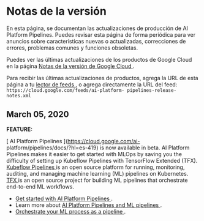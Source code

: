 #  Notas de la versión

En esta página, se documentan las actualizaciones de producción de AI Platform
Pipelines. Puedes revisar esta página de forma periódica para ver anuncios
sobre características nuevas o actualizadas, correcciones de errores,
problemas comunes y funciones obsoletas.

Puedes ver las últimas actualizaciones de los productos de Google Cloud en la
página [ Notas de la versión de Google Cloud
](https://cloud.google.com/release-notes?hl=es-419) .

Para recibir las últimas actualizaciones de productos, agrega la URL de esta
página a tu [ lector de feeds
](https://wikipedia.org/wiki/Comparison_of_feed_aggregators) , o agrega
directamente la URL del feed: ` https://cloud.google.com/feeds/ai-platform-
pipelines-release-notes.xml `

##  March 05, 2020

**FEATURE:**

[ AI Platform Pipelines ](https://cloud.google.com/ai-
platform/pipelines/docs/?hl=es-419) is now available in beta. AI Platform
Pipelines makes it easier to get started with MLOps by saving you the
difficulty of setting up Kubeflow Pipelines with TensorFlow Extended (TFX). [
Kubeflow Pipelines
](https://www.kubeflow.org/docs/pipelines/overview/pipelines-overview/) is an
open source platform for running, monitoring, auditing, and managing machine
learning (ML) pipelines on Kubernetes. [ TFX
](https://www.tensorflow.org/tfx?hl=es-419) is an open source project for
building ML pipelines that orchestrate end-to-end ML workflows.

  * [ Get started with AI Platform Pipelines ](https://cloud.google.com/ai-platform/pipelines/docs/getting-started?hl=es-419) . 
  * Learn more about [ AI Platform Pipelines and ML pipelines ](https://cloud.google.com/ai-platform/pipelines/docs/introduction?hl=es-419) . 
  * [ Orchestrate your ML process as a pipeline ](https://cloud.google.com/ai-platform/pipelines/docs/create-pipeline?hl=es-419) . 

